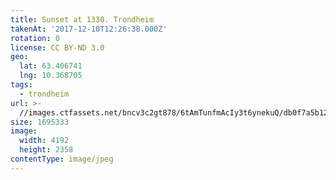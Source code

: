```yaml
---
title: Sunset at 1330. Trondheim
takenAt: '2017-12-10T12:26:38.000Z'
rotation: 0
license: CC BY-ND 3.0
geo:
  lat: 63.406741
  lng: 10.368705
tags:
  - trondheim
url: >-
  //images.ctfassets.net/bncv3c2gt878/6tAmTunfmAcIy3t6ynekuQ/db0f7a5b125b9e9c7f9f13f3fd49e17d/sunset-at-1330-trondheim_27183734339_o
size: 1695333
image:
  width: 4192
  height: 2358
contentType: image/jpeg
---
```


